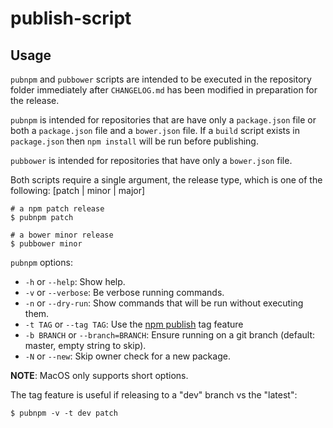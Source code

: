 # publish-script

## Usage

`pubnpm` and `pubbower` scripts are intended to be executed in the repository
folder immediately after `CHANGELOG.md` has been modified in preparation for the
release.

`pubnpm` is intended for repositories that are have only a `package.json` file
or both a `package.json` file and a `bower.json` file. If a `build` script
exists in `package.json` then `npm install` will be run before publishing.

`pubbower` is intended for repositories that have only a `bower.json` file.

Both scripts require a single argument, the release type, which is one of the
following: [patch | minor | major]

```shell
# a npm patch release
$ pubnpm patch

# a bower minor release
$ pubbower minor
```
`pubnpm` options:

* `-h` or `--help`: Show help.
* `-v` or `--verbose`: Be verbose running commands.
* `-n` or `--dry-run`: Show commands that will be run without executing them.
* `-t TAG` or `--tag TAG`: Use the [npm publish](https://docs.npmjs.com/cli/publish) tag feature
* `-b BRANCH` or `--branch=BRANCH`: Ensure running on a git branch (default: master, empty string to skip).
* `-N` or `--new`: Skip owner check for a new package.

**NOTE**: MacOS only supports short options.

The tag feature is useful if releasing to a "dev" branch vs the "latest":

```shell
$ pubnpm -v -t dev patch
```
